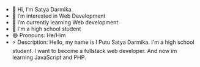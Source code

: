 - 👋 Hi, I’m Satya Darmika
- 👀 I’m interested in Web Development 
- 🌱 I’m currently learning Web development
- 🏫 I'm a high school student
- 😄 Pronouns: He/Him
- ⚡ Description: Hello, my name is I Putu Satya Darmika. I'm a high school student.
               I want to become a fullstack web developer. And now im learning JavaScript and PHP.

<!---
punx-ops/punx-ops is a ✨ special ✨ repository because its `README.md` (this file) appears on your GitHub profile.
You can click the Preview link to take a look at your changes.
--->
